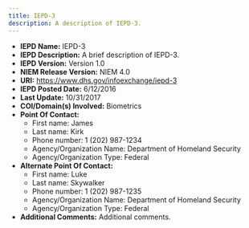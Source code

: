 ```yaml
---
title: IEPD-3
description: A description of IEPD-3.
---
```


- **IEPD Name:**                   IEPD-3
- **IEPD Description:**            A brief description of IEPD-3.
- **IEPD Version:**                Version 1.0
- **NIEM Release Version:**        NIEM 4.0
- **URI:**                         <https://www.dhs.gov/infoexchange/iepd-3>
- **IEPD Posted Date:**            6/12/2016
- **Last Update:**                 10/31/2017
- **COI/Domain(s) Involved:**      Biometrics
- **Point Of Contact:**
   - First name:                 James 
   - Last name:                  Kirk
   - Phone number:               1 (202) 987-1234
   - Agency/Organization Name:   Department of Homeland Security
   - Agency/Organization Type:   Federal
- **Alternate Point Of Contact:** 
   - First name:                 Luke
   - Last name:                  Skywalker
   - Phone number:               1 (202) 987-1235
   - Agency/Organization Name:   Department of Homeland Security
   - Agency/Organization Type:   Federal
- **Additional Comments:**  Additional comments.